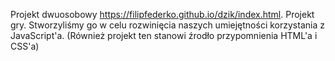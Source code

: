 Projekt dwuosobowy
https://filipfederko.github.io/dzik/index.html. 
Projekt gry.
Stworzyliśmy go w celu rozwinięcia naszych umiejętności korzystania z JavaScript'a.
(Również projekt ten stanowi źrodło przypomnienia HTML'a i CSS'a)
